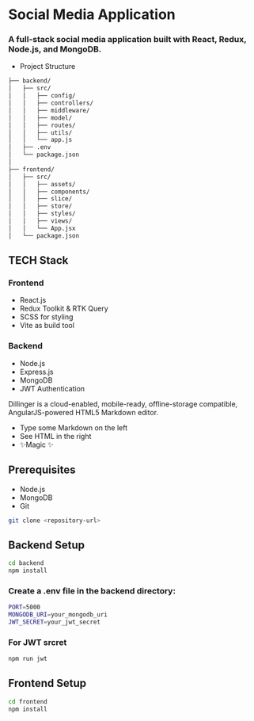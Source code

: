 # Social Media Application
### A full-stack social media application built with React, Redux, Node.js, and MongoDB.

- Project Structure
```sh
├── backend/
│   ├── src/
│   │   ├── config/
│   │   ├── controllers/
│   │   ├── middleware/
│   │   ├── model/
│   │   ├── routes/
│   │   ├── utils/
│   │   └── app.js
│   ├── .env
│   └── package.json
│
├── frontend/
│   ├── src/
│   │   ├── assets/
│   │   ├── components/
│   │   ├── slice/
│   │   ├── store/
│   │   ├── styles/
│   │   ├── views/
│   │   └── App.jsx
│   └── package.json
```

## TECH Stack
### Frontend
- React.js
- Redux Toolkit & RTK Query
- SCSS for styling
- Vite as build tool
### Backend
- Node.js
- Express.js
- MongoDB
- JWT Authentication

Dillinger is a cloud-enabled, mobile-ready, offline-storage compatible,
AngularJS-powered HTML5 Markdown editor.

- Type some Markdown on the left
- See HTML in the right
- ✨Magic ✨

## Prerequisites

- Node.js
- MongoDB
- Git


```sh
git clone <repository-url>
```
## Backend Setup
```sh
cd backend
npm install
```

### Create a .env file in the backend directory:

```sh
PORT=5000
MONGODB_URI=your_mongodb_uri
JWT_SECRET=your_jwt_secret
```
### For JWT srcret
```sh
npm run jwt
```

## Frontend Setup

```sh
cd frontend
npm install
```

